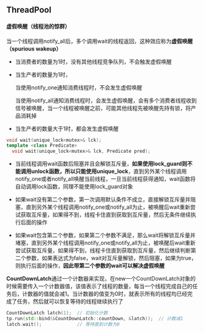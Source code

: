 ## ThreadPool

#### 虚假唤醒（线程池的惊群）

当一个线程调用notify_all后，多个调用wait的线程返回，这种效应称为**虚假唤醒（spurious wakeup）**

- 当消费者的数量为1时，没有其他线程竞争队列，不会触发虚假唤醒

- 当生产者的数量为1时，

  当使用notify_one通知消费线程时，不会发生虚假唤醒

  当使用notify_all通知消费线程时，会发生虚假唤醒，会有多个消费者线程收到信号被唤醒，当一个线程被唤醒之前，可能其他线程先被唤醒先持有锁，将产品消耗掉

- 当生产者的数量大于1时，都会发生虚假唤醒

```c++
void wait(unique_lock<mutex>& lck);
template <class Predicate>
  void wait(unique_lock<mutex>& lck, Predicate pred);
```

- 当前线程调用wait函数后阻塞并且会解锁互斥量，**如果使用lock_guard则不能调用unlock函数，所以只能使用unique_lock**，直到另外某个线程调用notify_one或者notify_all唤醒当前线程，一旦当前线程获得通知，wait函数将自动调用lock函数，同理不能使用lock_guard对象

- 如果wait没有第二个参数，第一次调用默认条件不成立，直接解锁互斥量并阻塞，直到另外某个线程调用notify_one或notify_all为止，被唤醒后wait重新尝试获取互斥量，如果得不到，线程卡住直到获取到互斥量，然后无条件继续执行后面的操作

- 如果wait包含第二个参数，如果第二个参数不满足，那么wait将解锁互斥量并堵塞，直到另外某个线程调用notify_one或notify_all为止，被唤醒后wait重新尝试获取互斥量，如果得不到，线程卡住直到获取到互斥量，然后继续判断第二个参数，如果表达式为false，wait对互斥量解锁，然后阻塞，如果为true，则执行后面的操作，**因此带第二个参数的wait可以解决虚假唤醒**



**CountDownLatch**通过一个计数器来实现，在new一个CountDownLatch对象的时候需要传入一个计数器值，该值表示了线程的数量，每当一个线程完成自己的任务后，计数器的值就会减1。当计数器的值变为0时，就表示所有的线程均已经完成了任务，然后就可以恢复等待的线程继续执行了

```c++
CountDownLatch latch(1);  // 初始化计数
tp.run(std::bind(&CountDownLatch::countDown, &latch));  // 计数减1
latch.wait();             // 等待直到计数为0
```

